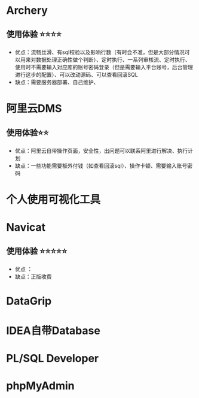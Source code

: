 # Archery

## 使用体验 ⭐⭐⭐⭐
- 优点：流畅丝滑、有sql校验以及影响行数（有时会不准，但是大部分情况可以用来对数据处理正确性做个判断）、定时执行、一系列审核流、定时执行、使用时不需要输入对应库的账号密码登录（但是需要输入平台账号，后台管理进行这步的配置）、可以改动源码、可以查看回滚SQL
- 缺点：需要服务器部署、自己维护、

# 阿里云DMS
## 使用体验⭐⭐
- 优点：阿里云自带操作页面，安全性，出问题可以联系阿里进行解决、执行计划
- 缺点：一些功能需要额外付钱（如查看回滚sql）、操作卡顿、需要输入账号密码


# 个人使用可视化工具
# Navicat
## 使用体验 ⭐⭐⭐⭐⭐
- 优点 ：
- 缺点：正版收费

# DataGrip


# IDEA自带Database


# PL/SQL Developer


# phpMyAdmin